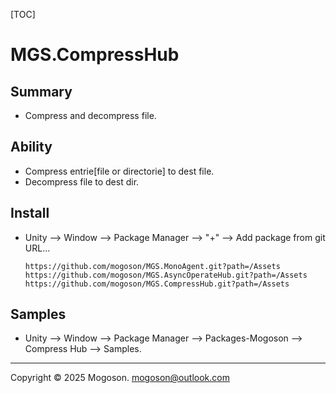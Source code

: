 [TOC]

# MGS.CompressHub

## Summary
- Compress and decompress file.


## Ability
- Compress entrie[file or directorie] to dest file.
- Decompress file to dest dir.

## Install

- Unity --> Window --> Package Manager --> "+" --> Add package from git URL...

  ```text
  https://github.com/mogoson/MGS.MonoAgent.git?path=/Assets
  https://github.com/mogoson/MGS.AsyncOperateHub.git?path=/Assets
  https://github.com/mogoson/MGS.CompressHub.git?path=/Assets
  ```

## Samples

- Unity --> Window --> Package Manager --> Packages-Mogoson --> Compress Hub --> Samples.

---

Copyright © 2025 Mogoson.	mogoson@outlook.com